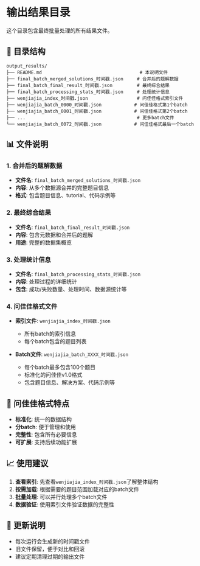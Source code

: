 # 输出结果目录

这个目录包含最终批量处理的所有结果文件。

## 📁 目录结构

```
output_results/
├── README.md                                    # 本说明文件
├── final_batch_merged_solutions_时间戳.json     # 合并后的题解数据
├── final_batch_final_result_时间戳.json         # 最终综合结果
├── final_batch_processing_stats_时间戳.json     # 处理统计信息
├── wenjiajia_index_时间戳.json                  # 问佳佳格式索引文件
├── wenjiajia_batch_0000_时间戳.json            # 问佳佳格式第1个batch
├── wenjiajia_batch_0001_时间戳.json            # 问佳佳格式第2个batch
├── ...                                         # 更多batch文件
└── wenjiajia_batch_0072_时间戳.json            # 问佳佳格式最后一个batch
```

## 📊 文件说明

### 1. 合并后的题解数据
- **文件名**: `final_batch_merged_solutions_时间戳.json`
- **内容**: 从多个数据源合并的完整题目信息
- **格式**: 包含题目信息、tutorial、代码示例等

### 2. 最终综合结果
- **文件名**: `final_batch_final_result_时间戳.json`
- **内容**: 包含元数据和合并后的题解
- **用途**: 完整的数据集概览

### 3. 处理统计信息
- **文件名**: `final_batch_processing_stats_时间戳.json`
- **内容**: 处理过程的详细统计
- **包含**: 成功/失败数量、处理时间、数据源统计等

### 4. 问佳佳格式文件
- **索引文件**: `wenjiajia_index_时间戳.json`
  - 所有batch的索引信息
  - 每个batch包含的题目列表
  
- **Batch文件**: `wenjiajia_batch_XXXX_时间戳.json`
  - 每个batch最多包含100个题目
  - 标准化的问佳佳v1.0格式
  - 包含题目信息、解决方案、代码示例等

## 🎯 问佳佳格式特点

- **标准化**: 统一的数据结构
- **分batch**: 便于管理和使用
- **完整性**: 包含所有必要信息
- **可扩展**: 支持后续功能扩展

## 📈 使用建议

1. **查看索引**: 先查看`wenjiajia_index_时间戳.json`了解整体结构
2. **按需加载**: 根据需要的题目范围加载对应的batch文件
3. **批量处理**: 可以并行处理多个batch文件
4. **数据验证**: 使用索引文件验证数据的完整性

## 🔄 更新说明

- 每次运行会生成新的时间戳文件
- 旧文件保留，便于对比和回滚
- 建议定期清理过期的输出文件
